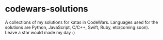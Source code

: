 # codewars-solutions
A collections of my solutions for katas in CodeWars. Languages used for the solutions are Python, JavaScript, C/C++, Swift, Ruby, etc(coming soon). Leave a star would made my day :)
